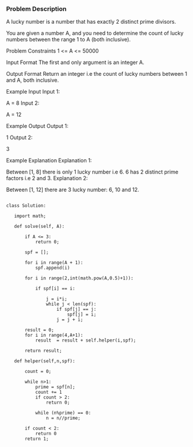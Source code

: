 ### Problem Description

A lucky number is a number that has exactly 2 distinct prime divisors.

You are given a number A, and you need to determine the count of lucky numbers between the range 1 to A (both inclusive).



Problem Constraints
1 <= A <= 50000



Input Format
The first and only argument is an integer A.



Output Format
Return an integer i.e the count of lucky numbers between 1 and A, both inclusive.



Example Input
Input 1:

 A = 8
Input 2:

 A = 12


Example Output
Output 1:

 1
Output 2:

 3


Example Explanation
Explanation 1:

 Between [1, 8] there is only 1 lucky number i.e 6.
 6 has 2 distinct prime factors i.e 2 and 3.
Explanation 2:

 Between [1, 12] there are 3 lucky number: 6, 10 and 12.
 
 
 ```
 
 class Solution:

    import math;

    def solve(self, A):

        if A <= 3:
            return 0;

        spf = [];

        for i in range(A + 1):
            spf.append(i)
        
        for i in range(2,int(math.pow(A,0.5)+1)):

            if spf[i] == i:

                j = i*i;
                while j < len(spf):
                    if spf[j] == j:
                        spf[j] = i;
                    j = j + i; 

        result = 0;
        for i in range(4,A+1):
            result  = result + self.helper(i,spf);
        
        return result;
    
    def helper(self,n,spf):

        count = 0;

        while n>1:
            prime = spf[n];
            count += 1
            if count > 2:
                return 0;

            while (n%prime) == 0:
                n = n//prime;

        if count < 2:
            return 0
        return 1;
 
 ```
